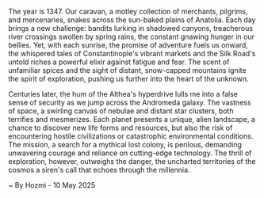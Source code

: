 
The year is 1347.  Our caravan, a motley collection of merchants, pilgrims, and mercenaries, snakes across the sun-baked plains of Anatolia.  Each day brings a new challenge: bandits lurking in shadowed canyons, treacherous river crossings swollen by spring rains, the constant gnawing hunger in our bellies. Yet, with each sunrise, the promise of adventure fuels us onward, the whispered tales of Constantinople's vibrant markets and the Silk Road's untold riches a powerful elixir against fatigue and fear.  The scent of unfamiliar spices and the sight of distant, snow-capped mountains ignite the spirit of exploration, pushing us further into the heart of the unknown.


Centuries later, the hum of the Althea's hyperdrive lulls me into a false sense of security as we jump across the Andromeda galaxy.  The vastness of space, a swirling canvas of nebulae and distant star clusters, both terrifies and mesmerizes.  Each planet presents a unique, alien landscape, a chance to discover new life forms and resources,  but also the risk of encountering hostile civilizations or catastrophic environmental conditions. The mission, a search for a mythical lost colony, is perilous, demanding unwavering courage and reliance on cutting-edge technology.  The thrill of exploration, however, outweighs the danger, the uncharted territories of the cosmos a siren's call that echoes through the millennia.

~ By Hozmi - 10 May 2025
